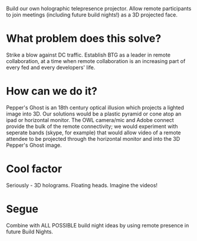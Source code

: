 Build our own holographic telepresence projector. Allow remote participants to join meetings (including future build nights!) as a 3D projected face. 

# What problem does this solve?
Strike a blow against DC traffic. Establish BTG as a leader in remote collaboration, at a time when remote collaboration is an increasing part of every fed and every developers' life.

# How can we do it?
Pepper's Ghost is an 18th century optical illusion which projects a lighted image into 3D. Our solutions would be a plastic pyramid or cone atop an ipad or horizontal monitor. The OWL camera/mic and Adobe connect provide the bulk of the remote connectivity; we would experiment with seperate bands (skype, for example) that would allow video of a remote attendee to be projected through the horizontal monitor and into the 3D Pepper's Ghost image.

# Cool factor
Seriously - 3D holograms. Floating heads. Imagine the videos!

# Segue
Combine with ALL POSSIBLE build night ideas by using remote presence in future Build Nights.

